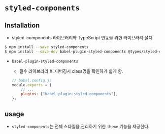 # `styled-components`

## Installation

-   styled-components 라이브러리와 TypeScript 연동을 위한 라이브러리 설치

```bash
$ npm install --save styled-components
$ npm install --save-dev babel-plugin-styled-components @types/styled-components @types/styled-components-react-native
```

-   `babel-plugin-styled-components`

    -   필수 라이브러리 X. 디버깅시 class명을 확인하기 쉽게 함.

    ```js
    // babel.config.js
    module.exports = {
        // ...
        plugins: ["babel-plugin-styled-components"],
    };
    ```

## usage

-   `styled-components`는 전체 스타일을 관리하기 위한 `theme` 기능을 제공한다.
